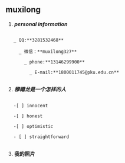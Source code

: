 ## muxilong ##

1. ***personal information***

```

   _ QQ:**3281532468**
   
     _ 微信：**muxilong327**
   
       _ phone:**13146299900**
   
         _ E-mail:**1800011745@pku.edu.cn**
   
  ```
  
2. ***穆禧龙是一个怎样的人***

```

   -[ ] innocent
   
   -[ ] honest
   
   -[ ] optimistic
   
   - [ ] straightforward
 
 ```

3. **我的照片**





